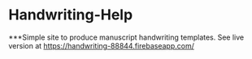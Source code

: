 # Handwriting-Help

***Simple site to produce manuscript handwriting templates.
See live version at https://handwriting-88844.firebaseapp.com/
